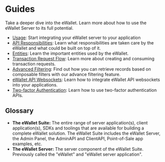 # Guides

Take a deeper dive into the eWallet. Learn more about how to use the eWallet Server to its full potential.

- [Usage](/docs/guides/usage.md): Start integrating your eWallet server to your application
- [API Responsibilities](/docs/guides/api_responsibilities.md): Learn what responsibilities are taken care by the eWallet and what could be built on top of it.
- [Entities](/docs/guides/entities.md): Learn the important entities used by the eWallet.
- [Transaction Request Flow](/docs/guides/transaction_request_flow.md): Learn more about creating and consuming transaction requests.
- [Advanced Filtering](/docs/guides/advanced_filtering.md): Find out how you can retrieve records based on composable filters with our advance filtering feature.
- [eWallet API Websockets](/docs/guides/ewallet_api_websockets.md): Learn how to integrate eWallet API websockets into your applications.
- [Two-factor Authentication](/docs/guides/two_factor_authentication.md): Learn how to use two-factor authentication APIs.

## Glossary

- **The eWallet Suite:** The entire range of server application(s), client application(s), SDKs and toolings that are available for building a complete eWallet solution. The eWallet Suite includes the eWallet Server, the Admin Panel, the AdminAPI and ClientAPI, Point-of-Sale app examples, etc.
- **The eWallet Server:** The server component of the eWallet Suite. Previously called the "eWallet" and "eWallet server application".
